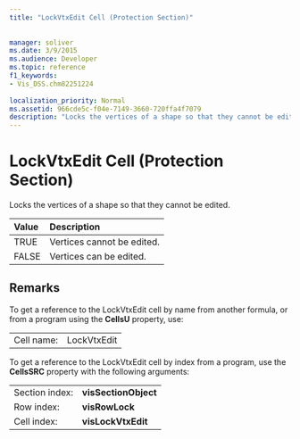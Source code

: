 ```yaml
---
title: "LockVtxEdit Cell (Protection Section)"
 
 
manager: soliver
ms.date: 3/9/2015
ms.audience: Developer
ms.topic: reference
f1_keywords:
- Vis_DSS.chm82251224
 
localization_priority: Normal
ms.assetid: 966cde5c-f04e-7149-3660-720ffa4f7079
description: "Locks the vertices of a shape so that they cannot be edited."
---
```


# LockVtxEdit Cell (Protection Section)

Locks the vertices of a shape so that they cannot be edited.
  
|**Value**|**Description**|
|:-----|:-----|
|TRUE  <br/> |Vertices cannot be edited.  <br/> |
|FALSE  <br/> |Vertices can be edited.  <br/> |
   
## Remarks

To get a reference to the LockVtxEdit cell by name from another formula, or from a program using the **CellsU** property, use: 
  
|||
|:-----|:-----|
|Cell name:  <br/> |LockVtxEdit  <br/> |
   
To get a reference to the LockVtxEdit cell by index from a program, use the **CellsSRC** property with the following arguments: 
  
|||
|:-----|:-----|
|Section index:  <br/> |**visSectionObject** <br/> |
|Row index:  <br/> |**visRowLock** <br/> |
|Cell index:  <br/> |**visLockVtxEdit** <br/> |
   


